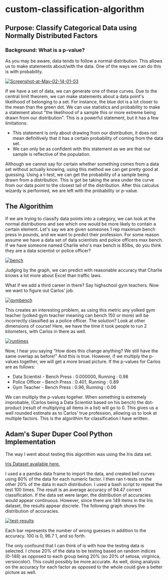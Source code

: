# custom-classification-algorithm

<body>
    <h2>Purpose: Classify Categorical Data using Normally Distributed Factors</h2>
    <h3>Background: What is a p-value?</h3>
    <p>As you may be aware, data tends to follow a normal distribution. This allows us to make statements about/with the data. One of the ways we can do this is with probability.</p>
    <a href="https://ibb.co/k1NPDY3"><img src="https://i.ibb.co/pyYkKCW/Screenshot-at-May-02-14-01-03.png" alt="Screenshot-at-May-02-14-01-03" border="0"></a>
    <p>If we have a set of data, we can generate one of these curves. Due to the central limit theorem, we can make statements about a data point's likelihood of belonging to a set. For instance, the blue dot is a lot closer to the mean than the green dot. We can use statistics and 
        probability to make a statement about "the likelihood of a sample this or more extreme being drawn from our distribution". This is a powerful statement, but it has a few limitations:
    </p>
    <ul>
        <li>This statement is only about drawing from our distribution, it does not mean definitively that it has a certain probability of coming from the data set. </li>
        <li>We can only be as confident with this statement as we are that our sample is reflective of the population.</li>
    </ul>
    <p>Although we cannot say for certain whether something comes from a data set without actually knowing, using this method we can get pretty good at guessing. Using a t-test, we can get the probability of a sample being drawn from a distribution. This is got be taking the area under the curve from our data point to the closest tail of the distribution. After this calculus wizardy is performed, we are left with the probability or p-value.</p>
    <h2>The Algorithim</h2>
    <p>If we are trying to classify data points into a category, we can look at the normal distributions and see which one would be more likely to contain a certain element. Let's say we are given someones 1 rep maximum bench press in pounds, and we want to predict their profession.
        For some reason assume we have a data set of data scientists and police officers max bench. If we have someone named Charlie who's max bench is 85lbs, do you think they are a data scientist or police officer? 
    </p>
    <a href="https://ibb.co/KFNhJkJ"><img src="https://i.ibb.co/72gCq5q/bench.png" alt="bench" border="0"></a>
    <p>Judging by the graph, we can predict with reasonable accuracy that Charlie knows a lot more about Excel than traffic laws. </p>
    <p>What if we add a third career in there? Say highschool gym teachers. Now we want to figure out Carlos' job.</p>
    <a href="https://ibb.co/tBrgKMf"><img src="https://i.ibb.co/qBQKjMG/gymbench.png" alt="gymbench" border="0"></a>
    <p>This creates an interesting problem, as using this metric any yolked gym teacher (yolked gym teacher meaning can bench 150 or more) will be incorrectly classified as a police officer. The solution?
        Look at other dimensions of course! Here, we have the time it took people to run 2 kilometers, with Carlos in there as well.</p>
        <a href="https://ibb.co/306GV9n"><img src="https://i.ibb.co/y8vGKcr/runtimes.png" alt="runtimes" border="0"></a>
        <p>Now, I hear you saying "How does this change anything? We still have the same overlap as before!" And this is true. However, if we multiply the p-values together, we will get a more broad picture. If the p-values for Carlos are as follows: </p>
        <ul>
            <li>Data Scientist - Bench Press : 0.000000, Running : 0.98</li>
            <li>Police Officer - Bench Press : 0.401, Running : 0.89</li>
            <li>Gym Teacher - Bench Press : 0.96, Running : 0.06</li>
        </ul>
        <p>We can multiply the p-values togeher. When something is extremely improbable, (Carlos being a Data Scientist based on his bench) the dot-product (result of multiplying all items in a list) will go to 0. This gives us a well rounded estimate as to Carlos' true profession, allowing us to look at multiple factors.
            This is the algorithim for classification I have written. 
        </p>
        <h2>Adam's Super Duper Cool Python Implementation</h2>
        <p>The way I went about testing this algorithim was using the Iris data set.</p>
        <a href="https://archive.ics.uci.edu/ml/datasets/iris">Iris Dataset available here.</a>
        <p>I used a a pandas data frame to import the data, and created bell curves using 80% of the data for each numeric factor. I then ran t-tests on the other 20% of the data in each distribution. I used a bash script to repeat the test 100 times. The result is an average accuracy of 94.47 correct classification.
            If the data set were larger, the distribution of accuracies would appear continuous. However, since there are 149 items in the Iris dataset, the results appear discrete. The following graph shows the distribution of accuracies.
        </p>
        <a href="https://ibb.co/LRk0V1d"><img src="https://i.ibb.co/PjmrqgG/test-results.png" alt="test-results" border="0"></a>
        <p>Each bar represents the number of wrong guesses in addition to the accuracy. 100 is 0, 96.7 1, and so forth.</p>
        <p>The only confound that I can think of is with how the testing data is selected. I chose 20% of the data to be testing based on random indices (0-148) as opposed to each group being 20% (so 20% of setosa, virginica, versiocolor). This could possibly be more accurate. As well, doing analysis on the accuracy for each factor as opposed to the whole could give a better picture as well.</p>

</body>
